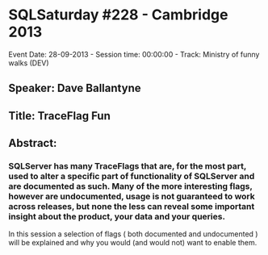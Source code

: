 # SQLSaturday #228 - Cambridge 2013
Event Date: 28-09-2013 - Session time: 00:00:00 - Track: Ministry of funny walks (DEV)
## Speaker: Dave Ballantyne
## Title: TraceFlag Fun
## Abstract:
### SQLServer has many TraceFlags that are, for the most part, used to alter a specific part of functionality of SQLServer and are documented as such.  Many of the more interesting flags, however are undocumented, usage is not guaranteed to work across releases, but none the less can reveal some important insight about the product, your data and your queries.

In this session a selection of flags ( both documented and undocumented ) will be explained and why you would (and would not) want to enable them.  

